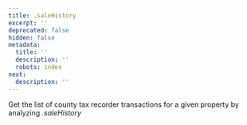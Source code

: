 ```yaml
---
title: .saleHistory
excerpt: ''
deprecated: false
hidden: false
metadata:
  title: ''
  description: ''
  robots: index
next:
  description: ''
---
```

Get the list of county tax recorder transactions for a given property by analyzing *.saleHistory*

